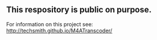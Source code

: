 ## This respository is public on purpose.

For information on this project see:
http://techsmith.github.io/M4ATranscoder/
